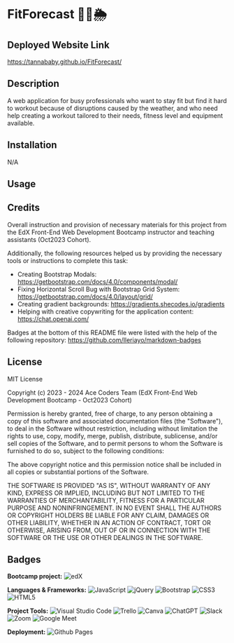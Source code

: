 # FitForecast 💪🏽🌦️

## Deployed Website Link

https://tannababy.github.io/FitForecast/

## Description

A web application for busy professionals who want to stay fit but find it hard to workout because of disruptions caused by the weather, and who need help creating a workout tailored to their needs, fitness level and equipment available.

## Installation

N/A

## Usage

## Credits

Overall instruction and provision of necessary materials for this project from the EdX Front-End Web Development Bootcamp instructor and teaching assistants (Oct2023 Cohort).

Additionally, the following resources helped us by providing the necessary tools or instructions to complete this task:

- Creating Bootstrap Modals: https://getbootstrap.com/docs/4.0/components/modal/
- Fixing Horizontal Scroll Bug with Bootstrap Grid System: https://getbootstrap.com/docs/4.0/layout/grid/
- Creating gradient backgrounds: https://gradients.shecodes.io/gradients
- Helping with creative copywriting for the application content: https://chat.openai.com/

Badges at the bottom of this README file were listed with the help of the following repository: https://github.com/Ileriayo/markdown-badges

## License

MIT License

Copyright (c) 2023 - 2024 Ace Coders Team (EdX Front-End Web Development Bootcamp - Oct2023 Cohort)

Permission is hereby granted, free of charge, to any person obtaining a copy of this software and associated documentation files (the "Software"), to deal in the Software without restriction, including without limitation the rights to use, copy, modify, merge, publish, distribute, sublicense, and/or sell copies of the Software, and to permit persons to whom the Software is furnished to do so, subject to the following conditions:

The above copyright notice and this permission notice shall be included in all copies or substantial portions of the Software.

THE SOFTWARE IS PROVIDED "AS IS", WITHOUT WARRANTY OF ANY KIND, EXPRESS OR IMPLIED, INCLUDING BUT NOT LIMITED TO THE WARRANTIES OF MERCHANTABILITY, FITNESS FOR A PARTICULAR PURPOSE AND NONINFRINGEMENT. IN NO EVENT SHALL THE AUTHORS OR COPYRIGHT HOLDERS BE LIABLE FOR ANY CLAIM, DAMAGES OR OTHER LIABILITY, WHETHER IN AN ACTION OF CONTRACT, TORT OR OTHERWISE, ARISING FROM, OUT OF OR IN CONNECTION WITH THE SOFTWARE OR THE USE OR OTHER DEALINGS IN THE SOFTWARE.

## Badges

**Bootcamp project:**
![edX](https://img.shields.io/badge/edX-%2302262B.svg?style=for-the-badge&logo=edX&logoColor=white)

**Languages & Frameworks:**
![JavaScript](https://img.shields.io/badge/javascript-%23323330.svg?style=for-the-badge&logo=javascript&logoColor=%23F7DF1E) ![jQuery](https://img.shields.io/badge/jquery-%230769AD.svg?style=for-the-badge&logo=jquery&logoColor=white) ![Bootstrap](https://img.shields.io/badge/bootstrap-%238511FA.svg?style=for-the-badge&logo=bootstrap&logoColor=white) ![CSS3](https://img.shields.io/badge/css3-%231572B6.svg?style=for-the-badge&logo=css3&logoColor=white) ![HTML5](https://img.shields.io/badge/html5-%23E34F26.svg?style=for-the-badge&logo=html5&logoColor=white)

**Project Tools:**
![Visual Studio Code](https://img.shields.io/badge/Visual%20Studio%20Code-0078d7.svg?style=for-the-badge&logo=visual-studio-code&logoColor=white)
![Trello](https://img.shields.io/badge/Trello-%23026AA7.svg?style=for-the-badge&logo=Trello&logoColor=white) ![Canva](https://img.shields.io/badge/Canva-%2300C4CC.svg?style=for-the-badge&logo=Canva&logoColor=white) ![ChatGPT](https://img.shields.io/badge/chatGPT-74aa9c?style=for-the-badge&logo=openai&logoColor=white) ![Slack](https://img.shields.io/badge/Slack-4A154B?style=for-the-badge&logo=slack&logoColor=white) ![Zoom](https://img.shields.io/badge/Zoom-2D8CFF?style=for-the-badge&logo=zoom&logoColor=white) ![Google Meet](https://img.shields.io/badge/Google%20Meet-00897B?style=for-the-badge&logo=google-meet&logoColor=white)

**Deployment:**
![Github Pages](https://img.shields.io/badge/github%20pages-121013?style=for-the-badge&logo=github&logoColor=white)
